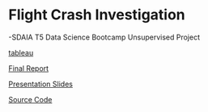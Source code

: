 # Flight Crash Investigation

-SDAIA T5 Data Science Bootcamp Unsupervised Project

[tableau](https://github.com/alaanouud/Unsupervised-Project/blob/main/AirPlane-AlanoudAlmutairi.twbx) 


[Final Report](https://github.com/alaanouud/Unsupervised-Project/blob/main/UnsupervisedLearning_Report.pdf) 

[Presentation Slides](https://github.com/alaanouud/Unsupervised-Project/blob/main/Airplane_Crashes_Project.T5-4.pdf)

[Source Code](https://github.com/alaanouud/Unsupervised-Project/blob/main/Airplane_Crashes_Project-T5-4.ipynb) 





